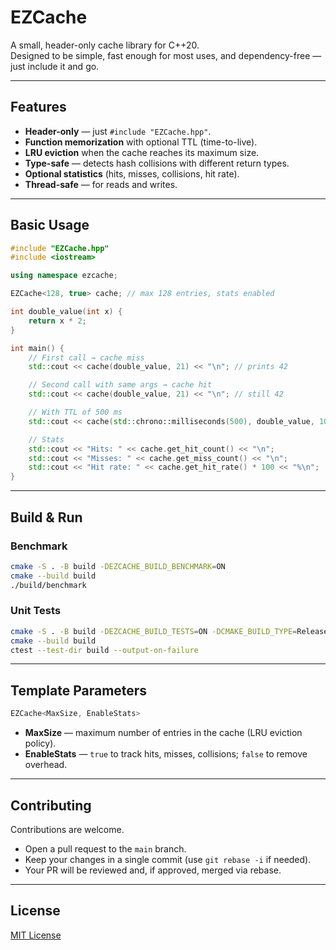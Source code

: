 # EZCache

A small, header-only cache library for C++20.  
Designed to be simple, fast enough for most uses, and dependency-free — just include it and go.

---

## Features

- **Header-only** — just `#include "EZCache.hpp"`.
- **Function memorization** with optional TTL (time-to-live).
- **LRU eviction** when the cache reaches its maximum size.
- **Type-safe** — detects hash collisions with different return types.
- **Optional statistics** (hits, misses, collisions, hit rate).
- **Thread-safe** — for reads and writes.

---

## Basic Usage

```cpp
#include "EZCache.hpp"
#include <iostream>

using namespace ezcache;

EZCache<128, true> cache; // max 128 entries, stats enabled

int double_value(int x) {
    return x * 2;
}

int main() {
    // First call → cache miss
    std::cout << cache(double_value, 21) << "\n"; // prints 42

    // Second call with same args → cache hit
    std::cout << cache(double_value, 21) << "\n"; // still 42

    // With TTL of 500 ms
    std::cout << cache(std::chrono::milliseconds(500), double_value, 10) << "\n";

    // Stats
    std::cout << "Hits: " << cache.get_hit_count() << "\n";
    std::cout << "Misses: " << cache.get_miss_count() << "\n";
    std::cout << "Hit rate: " << cache.get_hit_rate() * 100 << "%\n";
}
```

---

## Build & Run

### Benchmark
```bash
cmake -S . -B build -DEZCACHE_BUILD_BENCHMARK=ON
cmake --build build
./build/benchmark
```

### Unit Tests
```bash
cmake -S . -B build -DEZCACHE_BUILD_TESTS=ON -DCMAKE_BUILD_TYPE=Release
cmake --build build
ctest --test-dir build --output-on-failure
```

---

## Template Parameters

```cpp
EZCache<MaxSize, EnableStats>
```
- **MaxSize** — maximum number of entries in the cache (LRU eviction policy).
- **EnableStats** — `true` to track hits, misses, collisions; `false` to remove overhead.

---

## Contributing

Contributions are welcome.

- Open a pull request to the `main` branch.
- Keep your changes in a single commit (use `git rebase -i` if needed).
- Your PR will be reviewed and, if approved, merged via rebase.

---

## License


[MIT License](LICENSE)
